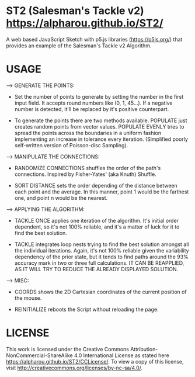# ST2 (Salesman's Tackle v2) https://alpharou.github.io/ST2/
A web based JavaScript Sketch with p5.js libraries (https://p5js.org/) that provides an example of the Salesman's Tackle v2 Algorithm.

# USAGE

--> GENERATE THE POINTS:

- Set the number of points to generate by setting the number in the first input field. It accepts round numbers like (0, 1, 45...). If a negative number is detected, it'll be replaced by it's positive counterpart.

- To generate the points there are two methods available.
  POPULATE just creates random points from vector values.
  POPULATE EVENLY tries to spread the points across the boundaries in a uniform fashion implementing an increase in tolerance every iteration. (Simplified poorly self-written version of Poisson-disc Sampling).

--> MANIPULATE THE CONNECTIONS:

- RANDOMIZE CONNECTIONS shuffles the order of the path's connections. Inspired by Fisher-Yates' (aka Knuth) Shuffle.

- SORT DISTANCE sets the order depending of the distance between each point and the average. In this manner, point 1 would be the farthest one, and point n would be the nearest.

--> APPLYING THE ALGORITHM:

- TACKLE ONCE applies one iteration of the algorithm. It's initial order dependent, so it's not 100% reliable, and it's a matter of luck for it to find the best solution.

- TACKLE integrates loop nests trying to find the best solution amongst all the individual iterations. Again, it's not 100% reliable given the variability dependency of the prior state, but it tends to find paths around the 93% accuracy mark in two or three full calculations. IT CAN BE REAPPLIED, AS IT WILL TRY TO REDUCE THE ALREADY DISPLAYED SOLUTION.

--> MISC:

- COORDS shows the 2D Cartesian coordinates of the current position of the mouse.

- REINITIALIZE reboots the Script without reloading the page.

# LICENSE

This work is licensed under the Creative Commons Attribution-NonCommercial-ShareAlike 4.0 International License as stated here https://alpharou.github.io/ST2/CCLicense/.
To view a copy of this license, visit http://creativecommons.org/licenses/by-nc-sa/4.0/.
